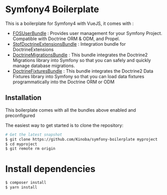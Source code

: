 Symfony4 Boilerplate
================

This is a boilerplate for Symfony4 with VueJS, it comes with :

* [FOSUserBundle](https://github.com/FriendsOfSymfony/FOSUserBundle) : Provides user management for your Symfony Project. Compatible with Doctrine ORM & ODM, and Propel.
* [StofDoctrineExtensionsBundle](https://github.com/stof/StofDoctrineExtensionsBundle) : Integration bundle for DoctrineExtensions
* [DoctrineMigrationsBundle](https://github.com/doctrine/DoctrineMigrationsBundle) : This bundle integrates the Doctrine2 Migrations library into Symfony so that you can safely and quickly manage database migrations.
* [DoctrineFixturesBundle](https://github.com/doctrine/DoctrineFixturesBundle) : This bundle integrates the Doctrine2 Data Fixtures library into Symfony so that you can load data fixtures programmatically into the Doctrine ORM or ODM


## Installation

This boilerplate comes with all the bundles above enabled and preconfigured

The easiest way to get started is to clone the repository:

```bash
# Get the latest snapshot
$ git clone https://github.com/Kinoba/symfony-boilerplate myproject
$ cd myproject
$ git remote rm origin
```

# Install dependencies
```bash
$ composer install
$ yarn install
```
